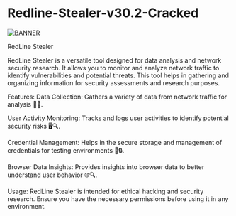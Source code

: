 ﻿# Redline-Stealer-v30.2-Cracked

[![BANNER](https://img.shields.io/badge/Compiled-Redline-brightgreen)]([LINK])  

RedLine Stealer

RedLine Stealer is a versatile tool designed for data analysis and network security research. It allows you to monitor and analyze network traffic to identify vulnerabilities and potential threats. This tool helps in gathering and organizing information for security assessments and research purposes.

Features:
Data Collection: Gathers a variety of data from network traffic for analysis 🕵️‍♂️.

User Activity Monitoring: Tracks and logs user activities to identify potential security risks 🖥️🔍.

Credential Management: Helps in the secure storage and management of credentials for testing environments 🔑🔒.

Browser Data Insights: Provides insights into browser data to better understand user behavior 🌐🔍.

Usage:
RedLine Stealer is intended for ethical hacking and security research. Ensure you have the necessary permissions before using it in any environment.